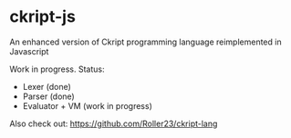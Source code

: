 # ckript-js

An enhanced version of Ckript programming language reimplemented in Javascript

Work in progress. Status:

- Lexer (done)
- Parser (done)
- Evaluator + VM (work in progress)

Also check out: https://github.com/Roller23/ckript-lang
